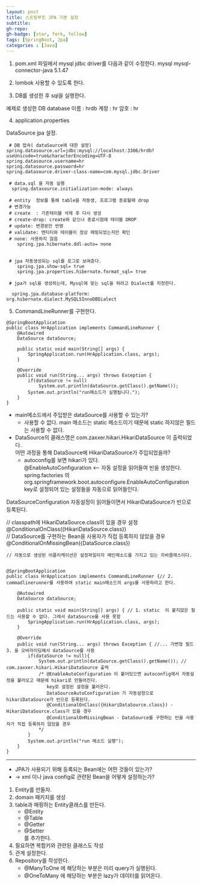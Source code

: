 ```yaml
---
layout: post
title: 스프링부트 JPA 기본 설정
subtitle: 
gh-repo: 
gh-badge: [star, fork, follow]
tags: [SpringBoot, Jpa]
categories : [Java]
---
```

1. pom.xml 파일에서 mysql jdbc driver를 다음과 같이 수정한다.
        <dependency>
            <groupId>mysql</groupId>
            <artifactId>mysql-connector-java</artifactId>
            <version>5.1.47</version>
        </dependency>
2. lombok 사용할 수 있도록 한다.

3. DB를 생성한 후 sql을 실행한다.

예제로 생성한 DB
database 이름 : hrdb
계정 : hr
암호 : hr

4. application.properties

DataSource
jpa
설정.

~~~
 # DB 접속( dataSource에 대한 설정)
spring.datasource.url=jdbc:mysql://localhost:3306/hrdb?useUnicode=true&characterEncoding=UTF-8
spring.datasource.username=hr
spring.datasource.password=hr
spring.datasource.driver-class-name=com.mysql.jdbc.Driver

 # data.sql 을 자동 실행
  spring.datasource.initialization-mode: always

 # entity  정보를 통해 table을 자동생, 프로그램 종료될때 drop
 # 변경가능
 # create  : 기존테이블 삭제 후 다시 생성
 # create-drop: create와 같으나 종료시점에 테이블 DROP
 # update: 변경분만 반영
 # validate: 엔티티와 테이블이 정상 매핑되었는지만 확인
 # none: 사용하지 않음
    spring.jpa.hibernate.ddl-auto= none


 # jpa 자동생성되는 sql를 로그로 보여준다.
    spring.jpa.show-sql= true
    spring.jpa.properties.hibernate.format_sql= true

 # jpa가 sql을 생성하는데, Mysql에 맞는 sql을 하려고 Dialect를 지정한다.

  spring.jpa.database-platform: org.hibernate.dialect.MySQL5InnoDBDialect
~~~

5. CommandLineRunner를 구현한다.


~~~
@SpringBootApplication
public class HrApplication implements CommandLineRunner {
    @Autowired
    DataSource dataSource;

    public static void main(String[] args) {
        SpringApplication.run(HrApplication.class, args);
    }

    @Override
    public void run(String... args) throws Exception {
        if(dataSource != null)
            System.out.println(dataSource.getClass().getName());
        System.out.println("run메소드가 실행됩니다.");
    }
}

~~~


* main메소드에서 주입받은 dataSource를 사용할 수 있는가? 
     - 사용할 수 없다. main 메소드는 static 메소드이기 때문에 static 하지않은 필드는 사용할 수 없다.
* DataSource의 클래스명은 com.zaxxer.hikari.HikariDataSource 이 출력되었다.  
어떤 과정을 통해 DataSource에 HikariDataSource가 주입되었을까?  
     - autoconfig를 보면 hikari가 있다.  
@EnableAutoConfiguration <-- 자동 설정을 읽어들여 빈을 생성한다.  
spring.factories 의 org.springframework.boot.autoconfigure.EnableAutoConfiguration  
key로 설정되어 있는 설정들을 자동으로 읽어들인다.  
  
DataSourceConfiguration 자동설정이 읽어들이면서 HikariDataSource가 빈으로 등록된다.  
  
// classpath에 HikariDataSource.class이 있을 경우 설정  
@ConditionalOnClass({HikariDataSource.class})  
// DataSource를 구현하는 Bean을 사용자가 직접 등록하지 않았을 경우  
@ConditionalOnMissingBean({DataSource.class})  
  

~~~
// 자동으로 생성된 어플리케이션은 설정파일이자 메인메소드를 가지고 있는 자바클래스이다.


@SpringBootApplication
public class HrApplication implements CommandLineRunner {// 2. commadlinerunner를 사용하여 static main메소드의 args를 사용하려고 한다.

    @Autowired
    DataSource dataSource;

    public static void main(String[] args) { // 1. static  이 붙지않은 필드는 사용할 수 없다. 그래서 dataSource를 사용 못함
        SpringApplication.run(HrApplication.class, args);
    }

    @Override
    public void run(String... args) throws Exception { //... 가변형 필드   3. 을 오버라이딩해서 dataSource를 사용
        if(dataSource != null){
            System.out.println(dataSource.getClass().getName()); // com.zaxxer.hikari.HikariDataSource 출력
            /* @EnableAutoConfiguration 이 붙어있으면 autoconfig에서 자동설정을 불러오고 때문에 hikari로 만들어진다.
               key로 설정된 설정을 불러온다.
               DataSourceAutoConfiguration 가 자동설정으로 hikariDataSource가 빈으로 등록된다.
               @ConditionalOnClass({HikariDataSource.class}) - HikariDataSource.class가 있을 경우
               @ConditionalOnMissingBean - DataSource를 구현하는 빈을 사용자가 직접 등록하지 않았을 경우
            */
        }
        System.out.println("run 메소드 실행");
    }
}

~~~

---

* JPA가 사용되기 위해 등록되는 Bean에는 어떤 것들이 있는가?
*   -> xml 이나 java config로 관련된 Bean을 어떻게 설정하는가?
1. Entity를 만들자.
2. domain 패키지를 생성
3. table과 매핑하는 Entity클래스를 만든다.
    - @Entity
    - @Table
    - @Getter
    - @Setter  
를 추가한다.
4. 필요하면 복합키와 관련된 클래스도 작성
5. 관계 설정한다.
6. Repository를 작성한다.
    - @ManyToOne 에 해당하는 부분은 미리 query가 실행된다.
    - @OneToMany 에 해당하는 부분은 lazy가 데이터를 읽어온다.

